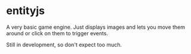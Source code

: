 # entityjs

A very basic game engine. Just displays images and lets you move them around or click on them to trigger events.

Still in development, so don't expect too much. 
